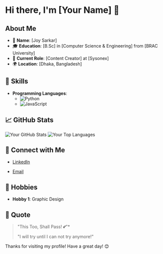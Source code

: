 # Hi there, I'm [Your Name] 👋

<!--![Your Banner Image](URL_TO_YOUR_BANNER_IMAGE) -->

## About Me

- 🌟 **Name**: [Joy Sarkar]
- 🎓 **Education**: [B.Sc] in [Computer Science & Engineering] from [BRAC University]
- 💼 **Current Role**: [Content Creator] at [Sysonex]
- 🌍 **Location**: [Dhaka, Bangladesh]
<!-- 🌐 **Website**: [Your Personal Website] -->

## 🚀 Skills

- **Programming Languages**: 
  - ![Python](https://img.shields.io/badge/Python-3776AB?style=for-the-badge&logo=python&logoColor=white)
  - ![JavaScript](https://img.shields.io/badge/JavaScript-F7DF1E?style=for-the-badge&logo=javascript&logoColor=black)
  <!-- ![C++](https://img.shields.io/badge/C++-00599C?style=for-the-badge&logo=c%2B%2B&logoColor=white) -->
  <!-- - **Frameworks and Libraries**: 
  - ![React](https://img.shields.io/badge/React-61DAFB?style=for-the-badge&logo=react&logoColor=black)
  - ![Node.js](https://img.shields.io/badge/Node.js-339933?style=for-the-badge&logo=nodedotjs&logoColor=white)
  - ![Django](https://img.shields.io/badge/Django-092E20?style=for-the-badge&logo=django&logoColor=white)
  <!-- - **Databases**: 
  - ![PostgreSQL](https://img.shields.io/badge/PostgreSQL-336791?style=for-the-badge&logo=postgresql&logoColor=white)
  - ![MongoDB](https://img.shields.io/badge/MongoDB-47A248?style=for-the-badge&logo=mongodb&logoColor=white)
  <!-- - **Tools and Platforms**: 
  - ![GitHub](https://img.shields.io/badge/GitHub-181717?style=for-the-badge&logo=github&logoColor=white)
  - ![Docker](https://img.shields.io/badge/Docker-2496ED?style=for-the-badge&logo=docker&logoColor=white)
  - ![AWS](https://img.shields.io/badge/AWS-232F3E?style=for-the-badge&logo=amazonaws&logoColor=white) -->

<!--## 🏆 Achievements

- **Award/Recognition 1**: Brief description
- **Award/Recognition 2**: Brief description -->

## 📈 GitHub Stats

![Your GitHub Stats](https://github-readme-stats.vercel.app/api?username=joysarkar077&show_icons=true&theme=radical)
![Your Top Languages](https://github-readme-stats.vercel.app/api/top-langs/?username=joysarkar077&layout=compact&theme=radical)

<!--## 📚 Projects

<!-- **[Project 1](URL_TO_PROJECT_1)**: Brief description of what this project is about and what technologies were used.
<!-- **[Project 2](URL_TO_PROJECT_2)**: Brief description of what this project is about and what technologies were used. -->

## 💬 Connect with Me

- [LinkedIn](https://www.linkedin.com/in/joysarkar077)
<!-- [Twitter](https://twitter.com/YOUR_TWITTER_HANDLE) -->
- [Email](mailto:joysarkar+github@gmail.com)

## 🎨 Hobbies

- **Hobby 1**: Graphic Design

<!--## 🌱 Currently Learning

- **Technology/Skill 1**
- **Technology/Skill 2**

## 🤝 Open to Collaborate On

- **Project/Area 1**
- **Project/Area 2** -->

<!--## 🔭 Future Goals

- Goal 1
- Goal 2 -->

## 💬 Quote

> "This Too, Shall Pass! 💕"*
>
> "I will try until I can not try anymore!"

Thanks for visiting my profile! Have a great day! 😊
